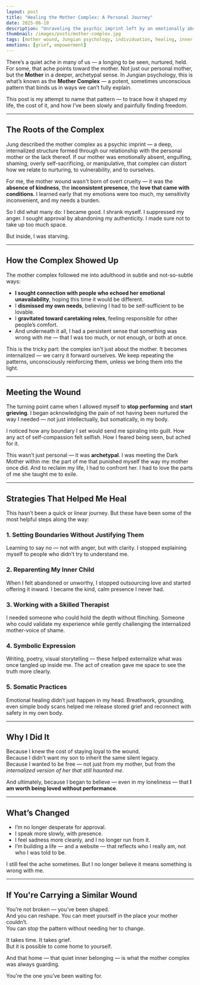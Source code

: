 ```yaml
---
layout: post
title: "Healing the Mother Complex: A Personal Journey"
date: 2025-06-10
description: "Unraveling the psychic imprint left by an emotionally absent mother — and the long, tender road back to wholeness."
thumbnail: /images/posts/mother-complex.jpg
tags: [mother wound, Jungian psychology, individuation, healing, inner work]
emotions: [grief, empowerment]
---
```


There’s a quiet ache in many of us — a longing to be seen, nurtured, held. For some, that ache points toward the mother. Not just our personal mother, but the **Mother** in a deeper, archetypal sense. In Jungian psychology, this is what’s known as the **Mother Complex** — a potent, sometimes unconscious pattern that binds us in ways we can’t fully explain.

This post is my attempt to name that pattern — to trace how it shaped my life, the cost of it, and how I’ve been slowly and painfully finding freedom.

---

## The Roots of the Complex

Jung described the mother complex as a psychic imprint — a deep, internalized structure formed through our relationship with the personal mother or the lack thereof. If our mother was emotionally absent, engulfing, shaming, overly self-sacrificing, or manipulative, that complex can distort how we relate to nurturing, to vulnerability, and to ourselves.

For me, the mother wound wasn't born of overt cruelty — it was the **absence of kindness**, the **inconsistent presence**, the **love that came with conditions**. I learned early that my emotions were too much, my sensitivity inconvenient, and my needs a burden. 

So I did what many do: I became good. I shrank myself. I suppressed my anger. I sought approval by abandoning my authenticity. I made sure not to take up too much space.

But inside, I was starving.

---

## How the Complex Showed Up

The mother complex followed me into adulthood in subtle and not-so-subtle ways:

- **I sought connection with people who echoed her emotional unavailability**, hoping this time it would be different.  
- I **dismissed my own needs**, believing I had to be self-sufficient to be lovable.  
- I **gravitated toward caretaking roles**, feeling responsible for other people’s comfort.  
- And underneath it all, I had a persistent sense that something was wrong with me — that I was too much, or not enough, or both at once.

This is the tricky part: the complex isn't just about the mother. It becomes internalized — we carry it forward ourselves. We keep repeating the patterns, unconsciously reinforcing them, unless we bring them into the light.

---

## Meeting the Wound

The turning point came when I allowed myself to **stop performing** and **start grieving**. I began acknowledging the pain of not having been nurtured the way I needed — not just intellectually, but somatically, in my body. 

I noticed how any boundary I set would send me spiraling into guilt. How any act of self-compassion felt selfish. How I feared being seen, but ached for it.

This wasn’t just personal — it was **archetypal**. I was meeting the Dark Mother within me: the part of me that punished myself the way my mother once did. And to reclaim my life, I had to confront her. I had to love the parts of me she taught me to exile.

---

## Strategies That Helped Me Heal

This hasn’t been a quick or linear journey. But these have been some of the most helpful steps along the way:

### 1. **Setting Boundaries Without Justifying Them**
Learning to say no — not with anger, but with clarity. I stopped explaining myself to people who didn’t try to understand me.

### 2. **Reparenting My Inner Child**
When I felt abandoned or unworthy, I stopped outsourcing love and started offering it inward. I became the kind, calm presence I never had.

### 3. **Working with a Skilled Therapist**
I needed someone who could hold the depth without flinching. Someone who could validate my experience while gently challenging the internalized mother-voice of shame.

### 4. **Symbolic Expression**
Writing, poetry, visual storytelling — these helped externalize what was once tangled up inside me. The act of creation gave me space to see the truth more clearly.

### 5. **Somatic Practices**
Emotional healing didn’t just happen in my head. Breathwork, grounding, even simple body scans helped me release stored grief and reconnect with safety in my own body.

---

## Why I Did It

Because I knew the cost of staying loyal to the wound.  
Because I didn’t want my son to inherit the same silent legacy.  
Because I wanted to be free — not just from my mother, but from the *internalized version of her that still haunted me*.

And ultimately, because I began to believe — even in my loneliness — that **I am worth being loved without performance**.

---

## What’s Changed

- I’m no longer desperate for approval.  
- I speak more slowly, with presence.  
- I feel sadness more cleanly, and I no longer run from it.  
- I’m building a life — and a website — that reflects who I really am, not who I was told to be.

I still feel the ache sometimes. But I no longer believe it means something is wrong with me.

---

## If You're Carrying a Similar Wound

You’re not broken — you’ve been shaped.  
And you can reshape. You can meet yourself in the place your mother couldn’t.  
You can stop the pattern without needing her to change.  

It takes time. It takes grief.  
But it is possible to come home to yourself.

And that home — that quiet inner belonging — is what the mother complex was always guarding.

You're the one you’ve been waiting for.
